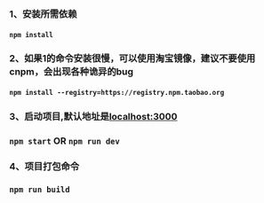 ### 1、安装所需依赖

#### `npm install`

### 2、如果1的命令安装很慢，可以使用淘宝镜像，建议不要使用cnpm，会出现各种诡异的bug

#### `npm install --registry=https://registry.npm.taobao.org`

### 3、启动项目,默认地址是[localhost:3000]()

### `npm start` OR `npm run dev` 

### 4、项目打包命令

### `npm run build`

